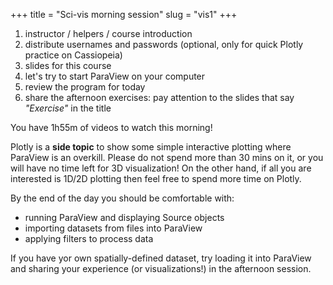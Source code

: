 +++
title = "Sci-vis morning session"
slug = "vis1"
+++

1. instructor / helpers / course introduction
1. distribute usernames and passwords (optional, only for quick Plotly practice on Cassiopeia)
1. slides for this course
1. let's try to start ParaView on your computer
1. review the program for today
1. share the afternoon exercises: pay attention to the slides that say *"Exercise"* in the title

You have 1h55m of videos to watch this morning!

Plotly is a **side topic** to show some simple interactive plotting where ParaView is an overkill. Please do not spend
more than 30 mins on it, or you will have no time left for 3D visualization! On the other hand, if all you are
interested is 1D/2D plotting then feel free to spend more time on Plotly.

By the end of the day you should be comfortable with:

* running ParaView and displaying Source objects
* importing datasets from files into ParaView
* applying filters to process data

If you have yor own spatially-defined dataset, try loading it into ParaView and sharing your experience (or
visualizations!)  in the afternoon session.

<!-- - creating and deleting files and directories, copying and moving them -->
<!-- - writing text into a file and printing its contents to the terminal -->
<!-- - working with `tar` archives -->
